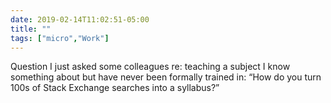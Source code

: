 ```yaml
---
date: 2019-02-14T11:02:51-05:00
title: ""
tags: ["micro","Work"]
---
```

Question I just asked some colleagues re: teaching a subject I know something about but have never been formally trained in: “How do you turn 100s of Stack Exchange searches into a syllabus?”
